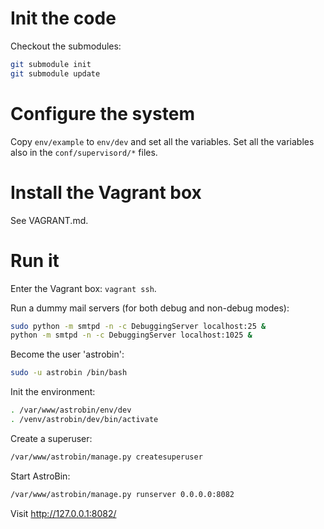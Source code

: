 # Init the code

Checkout the submodules:

```bash
git submodule init
git submodule update
```

# Configure the system

Copy `env/example` to `env/dev` and set all the variables.
Set all the variables also in the `conf/supervisord/*` files.


# Install the Vagrant box

See VAGRANT.md.


# Run it

Enter the Vagrant box: `vagrant ssh`.

Run a dummy mail servers (for both debug and non-debug modes):

```bash
sudo python -m smtpd -n -c DebuggingServer localhost:25 &
python -m smtpd -n -c DebuggingServer localhost:1025 &
```


Become the user 'astrobin':

```bash
sudo -u astrobin /bin/bash
```

Init the environment:

```bash
. /var/www/astrobin/env/dev
. /venv/astrobin/dev/bin/activate
```

Create a superuser:

```bash
/var/www/astrobin/manage.py createsuperuser
```

Start AstroBin:

```bash
/var/www/astrobin/manage.py runserver 0.0.0.0:8082
```

Visit http://127.0.0.1:8082/
